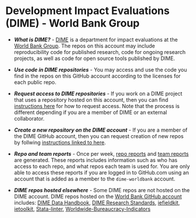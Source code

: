 # Development Impact Evaluations (DIME) - World Bank Group

* _**What is DIME?**_ - [DIME](https://www.worldbank.org/en/research/dime) is
a department for impact evaluations at
the [World Bank Group](https://www.worldbank.org).
The repos on this account may include reproducibility code for published research,
code for ongoing research projects, as well as code for open source tools published by DIME.

* _**Use code in DIME repositories**_ - You may access and use the code you find in the repos on this GitHub account
according to the licenses for each public repo.

* _**Request access to DIME repositories**_ - If you work on a DIME project that uses a repository hosted on this account,
then you can find 
[instructions here](https://github.com/dime-worldbank/dime-account-admin/blob/main/README.md) 
for how to request access.
Note that the process is different depending if you are a member of DIME or an external collaborator.

* _**Create a new repository on the DIME account**_ - If you are a member of the DIME GitHub account,
then you can request creation of new repos by follwing
[instructions linked to here](https://github.com/dime-worldbank/dime-account-admin/blob/main/README.md).

* _**Repo and team reports**_ - Once per week, 
[repo reports](https://github.com/dime-worldbank/dime-account-admin-private/tree/main/reports/repo-reports) 
and 
[team reports](https://github.com/dime-worldbank/dime-account-admin-private/tree/main/reports/team-reports)
are generated.
These reports includes information such as who has access to each repo, and what repos each team is used for.
You are only able to access these reports if you are logged in to GitHub.com using an account that
is added as a member to the `dime-worldbank` account.

* _**DIME repos hosted elsewhere**_ - Some DIME repos are not hosted on the DIME account.
DIME repos hosted on the [World Bank GitHub account](https://github.com/worldbank) includes:
[DIME Data Handbook](https://github.com/worldbank/dime-data-handbook),
[DIME Research Standards](https://github.com/worldbank/dime-standards),
[iefieldkit](https://github.com/worldbank/iefieldkit),
[ietoolkit](https://github.com/worldbank/ietoolkit),
[Stata-linter](https://github.com/worldbank/stata-linter),
[Worldwide-Bureaucracy-Indicators](https://github.com/worldbank/Worldwide-Bureaucracy-Indicators)
